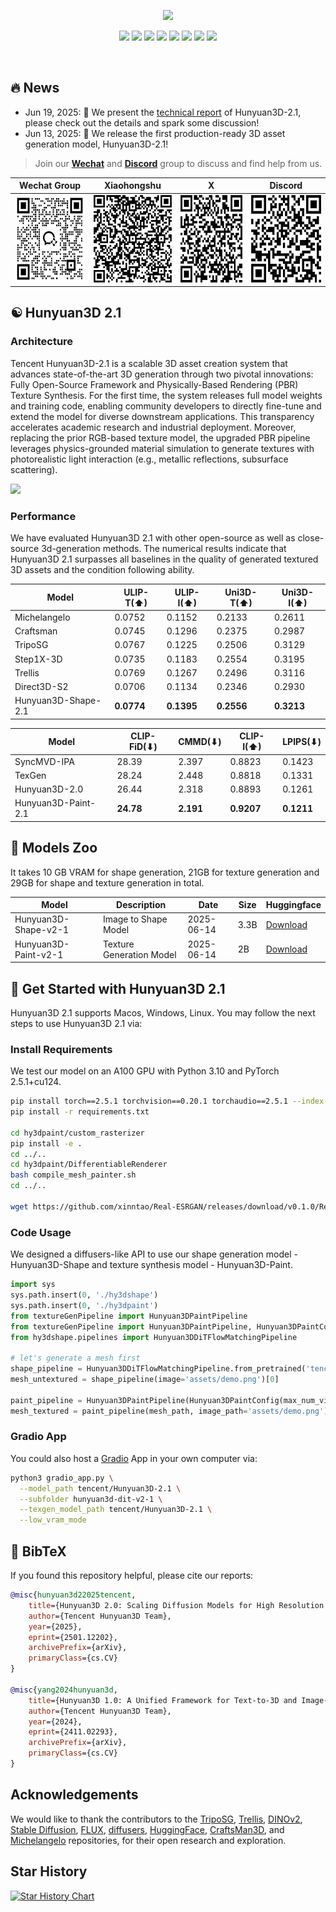 
<p align="center">
  <img src="assets/images/teaser.jpg">
</p>


<div align="center">
  <a href=https://3d.hunyuan.tencent.com target="_blank"><img src=https://img.shields.io/badge/Official%20Site-333399.svg?logo=homepage height=22px></a>
  <a href=https://huggingface.co/spaces/tencent/Hunyuan3D-2.1  target="_blank"><img src=https://img.shields.io/badge/%F0%9F%A4%97%20Demo-276cb4.svg height=22px></a>
  <a href=https://huggingface.co/tencent/Hunyuan3D-2.1 target="_blank"><img src=https://img.shields.io/badge/%F0%9F%A4%97%20Models-d96902.svg height=22px></a>
  <a href=https://3d-models.hunyuan.tencent.com/ target="_blank"><img src= https://img.shields.io/badge/Page-bb8a2e.svg?logo=github height=22px></a>
  <a href=https://discord.gg/dNBrdrGGMa target="_blank"><img src= https://img.shields.io/badge/Discord-white.svg?logo=discord height=22px></a>
  <a href=https://arxiv.org/abs/2506.15442 target="_blank"><img src=https://img.shields.io/badge/Report-b5212f.svg?logo=arxiv height=22px></a>
  <a href=https://x.com/TencentHunyuan target="_blank"><img src=https://img.shields.io/badge/Hunyuan-black.svg?logo=x height=22px></a>
 <a href="#community-resources" target="_blank"><img src=https://img.shields.io/badge/Community-lavender.svg?logo=homeassistantcommunitystore height=22px></a>
</div>

[//]: # (  <a href=# target="_blank"><img src=https://img.shields.io/badge/Report-b5212f.svg?logo=arxiv height=22px></a>)

[//]: # (  <a href=# target="_blank"><img src= https://img.shields.io/badge/Colab-8f2628.svg?logo=googlecolab height=22px></a>)

[//]: # (  <a href="#"><img alt="PyPI - Downloads" src="https://img.shields.io/pypi/v/mulankit?logo=pypi"  height=22px></a>)
<br>

## 🔥 News

- Jun 19, 2025: 👋 We present the [technical report](https://arxiv.org/abs/2506.15442) of Hunyuan3D-2.1, please check out the details and spark some discussion!
- Jun 13, 2025: 🤗 We release the first production-ready 3D asset generation model, Hunyuan3D-2.1!

> Join our **[Wechat](#)** and **[Discord](https://discord.gg/dNBrdrGGMa)** group to discuss and find help from us.

| Wechat Group                                     | Xiaohongshu                                           | X                                           | Discord                                           |
|--------------------------------------------------|-------------------------------------------------------|---------------------------------------------|---------------------------------------------------|
| <img src="assets/qrcode/wechat.png"  height=140> | <img src="assets/qrcode/xiaohongshu.png"  height=140> | <img src="assets/qrcode/x.png"  height=140> | <img src="assets/qrcode/discord.png"  height=140> |        



## ☯️ **Hunyuan3D 2.1**

### Architecture

Tencent Hunyuan3D-2.1 is a scalable 3D asset creation system that advances state-of-the-art 3D generation through two pivotal innovations: Fully Open-Source Framework and  Physically-Based Rendering (PBR) Texture Synthesis. For the first time, the system releases full model weights and training code, enabling community developers to directly fine-tune and extend the model for diverse downstream applications. This transparency accelerates academic research and industrial deployment. Moreover, replacing the prior RGB-based texture model, the upgraded PBR pipeline leverages  physics-grounded material simulation  to generate textures with photorealistic light interaction (e.g., metallic reflections, subsurface scattering).

<p align="left">
  <img src="assets/images/pipeline.png">
</p>

### Performance

We have evaluated Hunyuan3D 2.1 with other open-source as well as close-source 3d-generation methods.
The numerical results indicate that Hunyuan3D 2.1 surpasses all baselines in the quality of generated textured 3D assets
and the condition following ability.

| Model                   | ULIP-T(⬆)   | ULIP-I(⬆) | Uni3D-T(⬆)      | Uni3D-I(⬆) |
|-------------------------|-----------|-------------|-------------|---------------|
| Michelangelo  | 0.0752     | 0.1152      | 0.2133     | 0.2611         |
| Craftsman | 0.0745     | 0.1296      | 0.2375     | 0.2987         |
| TripoSG | 0.0767     | 0.1225      | 0.2506     | 0.3129       |
| Step1X-3D | 0.0735     | 0.1183      | 0.2554     | 0.3195         |
| Trellis | 0.0769     | 0.1267      | 0.2496     | 0.3116         |
| Direct3D-S2 | 0.0706     | 0.1134      | 0.2346     | 0.2930         |
| Hunyuan3D-Shape-2.1           | **0.0774** | **0.1395**  | **0.2556** | **0.3213** |


| Model                   | CLIP-FiD(⬇)   | CMMD(⬇) | CLIP-I(⬆)      | LPIPS(⬇) |
|-------------------------|-----------|-------------|-------------|---------------|
| SyncMVD-IPA  | 28.39     | 2.397      | 0.8823     | 0.1423         |
| TexGen | 28.24     | 2.448      | 0.8818     | 0.1331         |
| Hunyuan3D-2.0 | 26.44     | 2.318     | 0.8893     | 0.1261         |
| Hunyuan3D-Paint-2.1           | **24.78** | **2.191**  | **0.9207** | **0.1211**     |



## 🎁 Models Zoo

It takes 10 GB VRAM for shape generation, 21GB for texture generation and 29GB for shape and texture generation in total.


| Model                      | Description                 | Date       | Size | Huggingface                                                                               |
|----------------------------|-----------------------------|------------|------|-------------------------------------------------------------------------------------------| 
| Hunyuan3D-Shape-v2-1         | Image to Shape Model        | 2025-06-14 | 3.3B | [Download](https://huggingface.co/tencent/Hunyuan3D-2.1/tree/main/hunyuan3d-dit-v2-1)         |
| Hunyuan3D-Paint-v2-1       | Texture Generation Model    | 2025-06-14 | 2B | [Download](https://huggingface.co/tencent/Hunyuan3D-2.1/tree/main/hunyuan3d-paint-v2-1)       |


## 🤗 Get Started with Hunyuan3D 2.1

Hunyuan3D 2.1 supports Macos, Windows, Linux. You may follow the next steps to use Hunyuan3D 2.1 via:

### Install Requirements
We test our model on an A100 GPU with Python 3.10 and PyTorch 2.5.1+cu124.
```bash
pip install torch==2.5.1 torchvision==0.20.1 torchaudio==2.5.1 --index-url https://download.pytorch.org/whl/cu124
pip install -r requirements.txt

cd hy3dpaint/custom_rasterizer
pip install -e .
cd ../..
cd hy3dpaint/DifferentiableRenderer
bash compile_mesh_painter.sh
cd ../..

wget https://github.com/xinntao/Real-ESRGAN/releases/download/v0.1.0/RealESRGAN_x4plus.pth -P hy3dpaint/ckpt
```

### Code Usage

We designed a diffusers-like API to use our shape generation model - Hunyuan3D-Shape and texture synthesis model -
Hunyuan3D-Paint.

```python
import sys
sys.path.insert(0, './hy3dshape')
sys.path.insert(0, './hy3dpaint')
from textureGenPipeline import Hunyuan3DPaintPipeline
from textureGenPipeline import Hunyuan3DPaintPipeline, Hunyuan3DPaintConfig
from hy3dshape.pipelines import Hunyuan3DDiTFlowMatchingPipeline

# let's generate a mesh first
shape_pipeline = Hunyuan3DDiTFlowMatchingPipeline.from_pretrained('tencent/Hunyuan3D-2.1')
mesh_untextured = shape_pipeline(image='assets/demo.png')[0]

paint_pipeline = Hunyuan3DPaintPipeline(Hunyuan3DPaintConfig(max_num_view=6, resolution=512))
mesh_textured = paint_pipeline(mesh_path, image_path='assets/demo.png')
```


### Gradio App

You could also host a [Gradio](https://www.gradio.app/) App in your own computer via:


```bash
python3 gradio_app.py \
  --model_path tencent/Hunyuan3D-2.1 \
  --subfolder hunyuan3d-dit-v2-1 \
  --texgen_model_path tencent/Hunyuan3D-2.1 \
  --low_vram_mode
```


## 🔗 BibTeX

If you found this repository helpful, please cite our reports:

```bibtex
@misc{hunyuan3d22025tencent,
    title={Hunyuan3D 2.0: Scaling Diffusion Models for High Resolution Textured 3D Assets Generation},
    author={Tencent Hunyuan3D Team},
    year={2025},
    eprint={2501.12202},
    archivePrefix={arXiv},
    primaryClass={cs.CV}
}

@misc{yang2024hunyuan3d,
    title={Hunyuan3D 1.0: A Unified Framework for Text-to-3D and Image-to-3D Generation},
    author={Tencent Hunyuan3D Team},
    year={2024},
    eprint={2411.02293},
    archivePrefix={arXiv},
    primaryClass={cs.CV}
}
```

## Acknowledgements

We would like to thank the contributors to
the [TripoSG](https://github.com/VAST-AI-Research/TripoSG), [Trellis](https://github.com/microsoft/TRELLIS),  [DINOv2](https://github.com/facebookresearch/dinov2), [Stable Diffusion](https://github.com/Stability-AI/stablediffusion), [FLUX](https://github.com/black-forest-labs/flux), [diffusers](https://github.com/huggingface/diffusers), [HuggingFace](https://huggingface.co), [CraftsMan3D](https://github.com/wyysf-98/CraftsMan3D), 
and [Michelangelo](https://github.com/NeuralCarver/Michelangelo/tree/main) repositories, for their open research and
exploration.

## Star History

<a href="https://star-history.com/#Tencent-Hunyuan/Hunyuan3D-2.1&Date">
 <picture>
   <source media="(prefers-color-scheme: dark)" srcset="https://api.star-history.com/svg?repos=Tencent-Hunyuan/Hunyuan3D-2.1&type=Date&theme=dark" />
   <source media="(prefers-color-scheme: light)" srcset="https://api.star-history.com/svg?repos=Tencent-Hunyuan/Hunyuan3D-2.1&type=Date" />
   <img alt="Star History Chart" src="https://api.star-history.com/svg?repos=Tencent-Hunyuan/Hunyuan3D-2.1&type=Date" />
 </picture>
</a>

